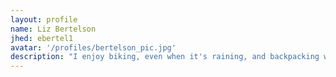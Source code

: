 ```yaml
---
layout: profile
name: Liz Bertelson
jhed: ebertel1
avatar: '/profiles/bertelson_pic.jpg'
description: "I enjoy biking, even when it's raining, and backpacking with my dog!"
---
```


